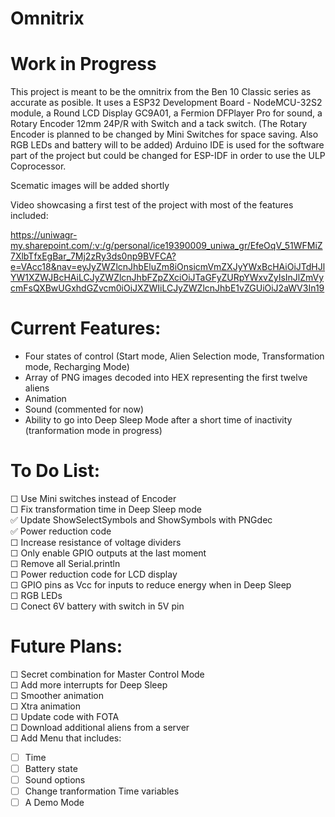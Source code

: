 # Omnitrix

# Work in Progress  

This project is meant to be the omnitrix from the Ben 10 Classic series as accurate as posible. It uses a ESP32 Development Board - NodeMCU-32S2 module, a Round LCD Display GC9A01, a Fermion DFPlayer Pro for sound, a Rotary Encoder 12mm 24P/R with Switch and a tack switch.
(The Rotary Encoder is planned to be changed by Mini Switches for space saving. Also RGB LEDs and battery will to be added) Arduino IDE is used for the software part of the project but could be changed for ESP-IDF in order to use the ULP Coprocessor.  

Scematic images will be added shortly  

Video showcasing a first test of the project with most of the features included:  

https://uniwagr-my.sharepoint.com/:v:/g/personal/ice19390009_uniwa_gr/EfeOqV_51WFMiZ7XlbTfxEgBar_7Mj2zRy3ds0np9BVFCA?e=VAcc18&nav=eyJyZWZlcnJhbEluZm8iOnsicmVmZXJyYWxBcHAiOiJTdHJlYW1XZWJBcHAiLCJyZWZlcnJhbFZpZXciOiJTaGFyZURpYWxvZyIsInJlZmVycmFsQXBwUGxhdGZvcm0iOiJXZWIiLCJyZWZlcnJhbE1vZGUiOiJ2aWV3In19

# Current Features:  
- Four states of control (Start mode, Alien Selection mode, Transformation mode, Recharging Mode)
- Array of PNG images decoded into HEX representing the first twelve aliens  
- Animation  
- Sound (commented for now)  
- Ability to go into Deep Sleep Mode after a short time of inactivity (tranformation mode in progress)  
  

# To Do List:  
☐ Use Mini switches instead of Encoder  
☐ Fix transformation time in Deep Sleep mode  
✅ Update ShowSelectSymbols and ShowSymbols with PNGdec  
✅ Power reduction code  
☐ Increase resistance of voltage dividers  
☐ Only enable GPIO outputs at the last moment  
☐ Remove all Serial.println  
☐ Power reduction code for LCD display  
☐ GPIO pins as Vcc for inputs to reduce energy when in Deep Sleep  
☐ RGB LEDs  
☐ Conect 6V battery with switch in 5V pin  
	
# Future Plans:  
☐ Secret combination for Master Control Mode  
☐ Add more interrupts for Deep Sleep  
☐ Smoother animation  
☐ Xtra animation  
☐ Update code with FOTA  
☐ Download additional aliens from a server  
☐ Add Menu that includes:  
- ☐ Time  
- ☐ Battery state  
- ☐ Sound options  
- ☐ Change tranformation Time variables  
- ☐ A Demo Mode  

